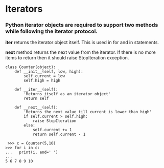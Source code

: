 # Iterators
### Python iterator objects are required to support two methods while following the iterator protocol.

__iter__ returns the iterator object itself. This is used in for and in statements.

__next__ method returns the next value from the iterator. If there is no more items to return then it should raise StopIteration exception.

```
class Counter(object):
    def __init__(self, low, high):
        self.current = low
        self.high = high

    def __iter__(self):
        'Returns itself as an iterator object'
        return self

    def __next__(self):
        'Returns the next value till current is lower than high'
        if self.current > self.high:
            raise StopIteration
        else:
            self.current += 1
            return self.current - 1
            
 >>> c = Counter(5,10)
>>> for i in c:
...   print(i, end=' ')
...
5 6 7 8 9 10
```

